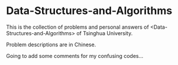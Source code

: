 # Data-Structures-and-Algorithms
This is the collection of problems and personal answers of \<Data-Structures-and-Algorithms\> of Tsinghua University. 

Problem descriptions are in Chinese. 

Going to add some comments for my confusing codes…